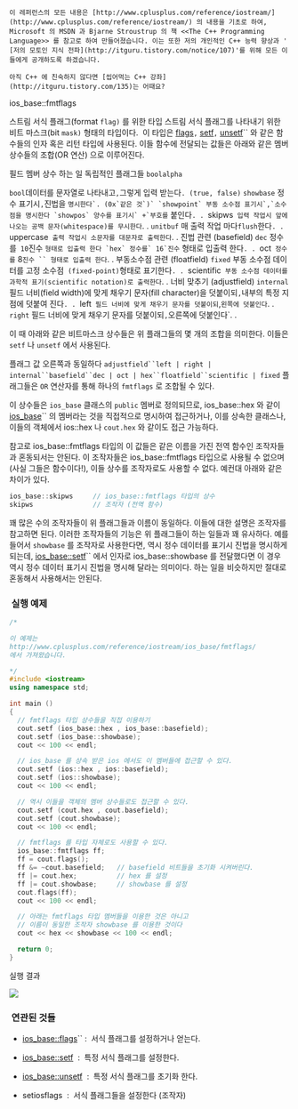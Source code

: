


```warning
이 레퍼런스의 모든 내용은 [http://www.cplusplus.com/reference/iostream/](http://www.cplusplus.com/reference/iostream/) 의 내용을 기초로 하여, Microsoft 의 MSDN 과 Bjarne Stroustrup 의 책 <<The C++ Programming Language>> 를 참고로 하여 만들어졌습니다. 이는 또한 저의 개인적인 C++ 능력 향상과 ' [저의 모토인 지식 전파](http://itguru.tistory.com/notice/107)'를 위해 모든 이들에게 공개하도록 하겠습니다.
```

```info
아직 C++ 에 친숙하지 않다면 [씹어먹는 C++ 강좌](http://itguru.tistory.com/135)는 어때요?
```

ios_base::fmtflags




스트림 서식 플래그(format `flag)` 를 위한 타입
스트림 서식 플래그를 나타내기 위한 비트 마스크(bit `mask)` 형태의 타입이다.  이 타입은 [flags](http://itguru.tistory.com/153)`,` [setf](http://itguru.tistory.com/155)`,` [unsetf](http://itguru.tistory.com/156)`` 와 같은 함수들의 인자 혹은 리턴 타입에 사용된다. 이들 함수에 전달되는 값들은 아래와 같은 멤버 상수들의 조합(OR 연산) 으로 이루어진다.


필드
멤버 상수
하는 일
독립적인
플래그들
`boolalpha`

`bool`데이터를 문자열로 나타내고`,`그렇게 입력 받는다`. (true, false)`
`showbase`
정수 표기시`,`진법을 `` 명시한다`. (0x`같은 것`)`
`showpoint`
부동 소수점 표기시`,`소수점을 명시한다
`showpos`
양수를 표기시` +`부호를 `` 붙인다`. .
`skipws`
입력 작업시 앞에 나오는 공백 문자(whitespace)를 무시한다`. .
`unitbuf`
매 출력 작업 마다`flush`한다`. .
`uppercase`
출력 작업시 소문자를 대문자로 출력한다`. .
진법 관련
(basefield)
`dec`
정수를` 10`진수 `` 형태로 입출력 한다
`hex`
정수를` 16`진수 `` 형태로 입출력 한다`. .
`oct`
정수를` 8`진수 `` 형태로 입출력 한다`. .
부동소수점 관련
(floatfield)
`fixed`
부동 소수점 데이터를 고정 소수점` (fixed-point)`형태로 표기한다`. .
`scientific`
부동 소수점 데이터를 과학적 표기(scientific notation)로 출력한다`. .
너비 맞추기
(adjustfield)
`internal`
필드 너비(field  width)에 맞게 채우기 문자(fill character)을 덧붙이되`,`내부의 특정 지점에 덧붙여 진다`. .
`left`
필드 너비에 맞게 채우기 문자를 덧붙이되`,`왼쪽에 덧붙인다`. .
`right`
필드 너비에 맞게 채우기 문자를 덧붙이되`,`오른쪽에 덧붙인다`. .

이 때 아래와 같은 비트마스크 상수들은 위 플래그들의 몇 개의 조합을 의미한다. 이들은 `setf` 나 `unsetf` 에서 사용된다.


플래그 값
오른쪽과 동일하다
`adjustfield``left | right | internal``basefield``dec | oct | hex``floatfield``scientific | fixed`
플래그들은 `OR` 연산자를 통해 하나의 `fmtflags` 로 조합될 수 있다.

이 상수들은 `ios_base` 클래스의 `public` 멤버로 정의되므로, ios_base::hex 와 같이 [ ios_base](http://itguru.tistory.com/144)`` 의 멤버라는 것을 직접적으로 명시하여 접근하거나, 이를 상속한 클래스나, 이들의 객체에서 ios::hex 나 `cout.hex` 와 같이도 접근 가능하다.

참고로 ios_base::fmtflags 타입의 이 값들은 같은 이름을 가진 전역 함수인 조작자들과 혼동되서는 안된다. 이 조작자들은 ios_base::fmtflags 타입으로 사용될 수 없으며 (사실 그들은 함수이다!), 이들 상수를 조작자로도 사용할 수 없다. 예컨대 아래와 같은 차이가 있다.

```cpp
ios_base::skipws     // ios_base::fmtflags 타입의 상수
skipws               // 조작자 (전역 함수)
```


꽤 많은 수의 조작자들이 위 플래그들과 이름이 동일하다. 이들에 대한 설명은 조작자를 참고하면 된다. 이러한 조작자들의 기능은 위 플래그들이 하는 일들과 꽤 유사하다. 예를 들어서 `showbase` 를 조작자로 사용한다면, 역시 정수 데이터를 표기시 진법을 명시하게 되는데, [ios_base::setf](http://itguru.tistory.com/155)`` 에서 인자로 ios_base::showbase 를 전달했다면 이 경우 역시 정수 데이터 표기시 진법을 명시해 달라는 의미이다. 하는 일을 비슷하지만 절대로 혼동해서 사용해서는 안된다.



###  실행 예제




```cpp
/*

이 예제는
http://www.cplusplus.com/reference/iostream/ios_base/fmtflags/
에서 가져왔습니다.

*/
#include <iostream>
using namespace std;

int main ()
{
  // fmtflags 타입 상수들을 직접 이용하기
  cout.setf (ios_base::hex , ios_base::basefield);
  cout.setf (ios_base::showbase);
  cout << 100 << endl;

  // ios_base 를 상속 받은 ios 에서도 이 멤버들에 접근할 수 있다.
  cout.setf (ios::hex , ios::basefield);
  cout.setf (ios::showbase);
  cout << 100 << endl;

  // 역시 이들을 객체의 멤버 상수들로도 접근할 수 있다.
  cout.setf (cout.hex , cout.basefield);
  cout.setf (cout.showbase);
  cout << 100 << endl;

  // fmtflags 를 타입 자체로도 사용할 수 있다.
  ios_base::fmtflags ff;
  ff = cout.flags();
  ff &= ~cout.basefield;   // basefield 비트들을 초기화 시켜버린다.
  ff |= cout.hex;          // hex 를 설정
  ff |= cout.showbase;     // showbase 를 설정
  cout.flags(ff);
  cout << 100 << endl;

  // 아래는 fmtflags 타입 멤버들을 이용한 것은 아니고
  // 이름이 동일한 조작자 showbase 를 이용한 것이다
  cout << hex << showbase << 100 << endl;

  return 0;
}
```


실행 결과


![](http://img1.daumcdn.net/thumb/R1920x0/?fname=http%3A%2F%2Fcfile10.uf.tistory.com%2Fimage%2F12059E574E4D4B4D011E0C)




###  연관된 것들





*  [ios_base::flags](http://itguru.tistory.com/153)`` :  서식 플래그를 설정하거나 얻는다.

*  [ios_base::setf](http://itguru.tistory.com/155)  :  특정 서식 플래그를 설정한다.

*  [ios_base::unsetf](http://itguru.tistory.com/156)  :  특정 서식 플래그를 초기화 한다.

* setiosflags  :  서식 플래그들을 설정한다 (조작자)





